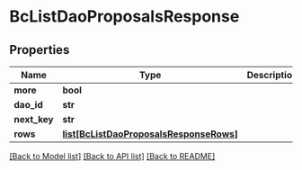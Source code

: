 # BcListDaoProposalsResponse

## Properties
Name | Type | Description | Notes
------------ | ------------- | ------------- | -------------
**more** | **bool** |  | [optional] 
**dao_id** | **str** |  | [optional] 
**next_key** | **str** |  | [optional] 
**rows** | [**list[BcListDaoProposalsResponseRows]**](BcListDaoProposalsResponseRows.md) |  | [optional] 

[[Back to Model list]](../README.md#documentation-for-models) [[Back to API list]](../README.md#documentation-for-api-endpoints) [[Back to README]](../README.md)


